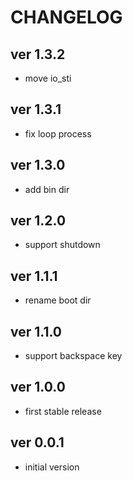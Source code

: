 # CHANGELOG

## ver 1.3.2
- move io_sti

## ver 1.3.1
- fix loop process

## ver 1.3.0
- add bin dir

## ver 1.2.0
- support shutdown

## ver 1.1.1
- rename boot dir

## ver 1.1.0
- support backspace key

## ver 1.0.0
- first stable release

## ver 0.0.1
- initial version
